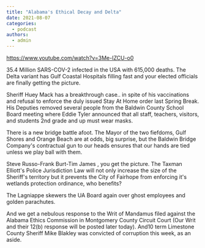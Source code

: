 ```yaml
---
title: "Alabama's Ethical Decay and Delta"
date: 2021-08-07
categories: 
  - podcast
authors: 
  - admin
---
```


https://www.youtube.com/watch?v=3Me-IZCU-o0

35.4 Million SARS-COV-2 infected in the USA with 615,000 deaths. The Delta variant has Gulf Coastal Hospitals filling fast and your elected officials are finally getting the picture.

Sheriff Huey Mack has a breakthrough case.. in spite of his vaccinations and refusal to enforce the duly issued Stay At Home order last Spring Break. His Deputies removed several people from the Baldwin County School Board meeting where Eddie Tyler announced that all staff, teachers, visitors, and students 2nd grade and up must wear masks.

There is a new bridge battle afoot. The Mayor of the two fiefdoms, Gulf Shores and Orange Beach are at odds, big surprise, but the Baldwin Bridge Company's contractual gun to our heads ensures that our hands are tied unless we play ball with them.

Steve Russo-Frank Burt-Tim James , you get the picture. The Taxman Elliott's Police Jurisdiction Law will not only increase the size of the Sheriff's territory but it prevents the City of Fairhope from enforcing it's wetlands protection ordinance, who benefits?

The Lagniappe skewers the UA Board again over ghost employees and golden parachutes.

And we get a nebulous response to the Writ of Mandamus filed against the Alabama Ethics Commission in Montgomery County Circuit Court (Our Writ and their 12(b) response will be posted later today). And10 term Limestone County Sheriff Mike Blakley was convicted of corruption this week, as an aside.

